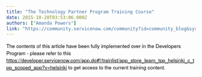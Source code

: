 ```yaml
---
title: "The Technology Partner Program Training Course"
date: 2015-10-20T03:53:06.000Z
authors: ["Amanda Powers"]
link: "https://community.servicenow.com/community?id=community_blog&sys_id=21ec2e65dbd0dbc01dcaf3231f9619a8"
---
```

<p><span><span style="color: #000000; font-size: 13.3333px; font-family: 'Helvetica Neue';">The contents of this article have been fully implemented over in the Developers Program - please refer to this </span><a href="https://developer.servicenow.com/app.do#!/trainlist/app_store_learn_tpp_helsinki_c_tpp_scoped_app?v=helsinki" style="color: #000000; font-family: 'Helvetica Neue'; font-size: 13.3333px;" title="https://developer.servicenow.com/app.do#!/trainlist/app_store_learn_tpp_helsinki_c_tpp_scoped_app?v=helsinki">https://developer.servicenow.com/app.do#!/trainlist/app_store_learn_tpp_helsinki_c_tpp_scoped_app?v=helsinki</a><span style="color: #000000; font-size: 13.3333px; font-family: 'Helvetica Neue';"> to get access to the current training content.</span></span></p>